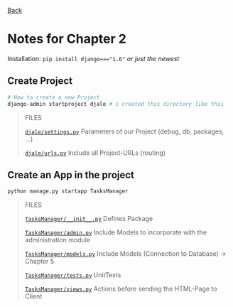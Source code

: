 [Back](README.md)

# Notes for Chapter 2

Installation: `pip install django==="1.6"` _or just the newest_


## Create Project

```bash
# How to create a new Project
django-admin startproject djale # i created this directory like this
```

> FILES
>
> [`djale/settings.py`](djale/settings.py)
> Parameters of our Project (debug, db, packages, ...)
> 
> [`djale/urls.py`](djale/urls.py)
> Include all Project-URLs (routing)


## Create an App in the project

```bash
python manage.py startapp TasksManager
```
> FILES
>
> [`TasksManager/__init__.py`](TasksManager/__init__.py)
> Defines Package
>
> [`TasksManager/admin.py`](TasksManager/admin.py)
> Include Models to incorporate with the
> administration module
>
> [`TasksManager/models.py`](TasksManager/models.py)
> Include Models (Connection to Database) -> Chapter 5
>
> [`TasksManager/tests.py`](TasksManager/tests.py)
> UnitTests
>
> [`TasksManager/views.py`](TasksManager/views.py)
> Actions before sending the HTML-Page to Client
